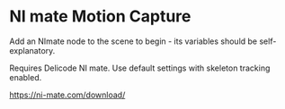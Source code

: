 # NI mate Motion Capture

Add an NImate node to the scene to begin - its variables should be self-explanatory.

Requires Delicode NI mate. Use default settings with skeleton tracking enabled.

https://ni-mate.com/download/
